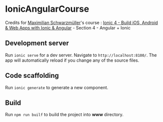 # IonicAngularCourse

Credits for [Maximilian Schwarzmüller](https://github.com/mschwarzmueller)'s course : [Ionic 4 - Build iOS, Android & Web Apps with Ionic & Angular](https://udemy.com/ionic-2-the-practical-guide-to-building-ios-android-apps/) - Section 4 - Angular + Ionic

## Development server

Run `ionic serve` for a dev server. Navigate to `http://localhost:8100/`. The app will automatically reload if you change any of the source files.

## Code scaffolding

Run `ionic generate` to generate a new component. 

## Build

Run `npm run builf` to build the project into **www** directory. 
